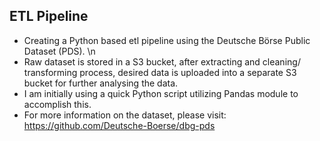## ETL Pipeline
* Creating a Python based etl pipeline using the Deutsche Börse Public Dataset (PDS). \n
* Raw dataset is stored in a S3 bucket, after extracting and cleaning/ transforming process, desired data is uploaded into a separate S3 bucket for further analysing the data.
* I am initially using a quick Python script utilizing Pandas module to accomplish this. 
* For more information on the dataset, please visit: https://github.com/Deutsche-Boerse/dbg-pds
